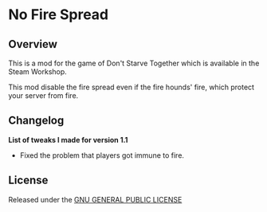 # No Fire Spread

## Overview

This is a mod for the game of Don't Starve Together which is available in the Steam Workshop. 

This mod disable the fire spread even if the fire hounds' fire, which protect your server from fire.

## Changelog

**List of tweaks I made for version 1.1**

- Fixed the problem that players got immune to fire.

## License

Released under the [GNU GENERAL PUBLIC LICENSE](https://www.gnu.org/licenses/gpl-3.0.en.html)